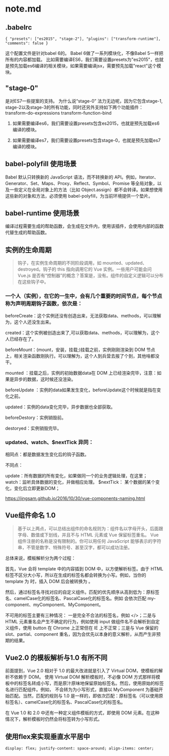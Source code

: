 # note.md

## .babelrc
`
{
	"presets": ["es2015", "stage-2"],
	"plugins": ["transform-runtime"],
	"comments": false
}
`

这个配置文件是针对babel 6的。
Babel 6做了一系列模块化，不像Babel 5一样把所有的内容都加载。
比如需要编译ES6，我们需要设置presets为"es2015"，也就是预先加载es6编译的相关模块，如果需要编译jsx，需要预先加载"react"这个模块。

## "stage-0"

是对ES7一些提案的支持。
为什么说“stage-0” 法力无边呢，因为它包含stage-1, stage-2以及stage-3的所有功能，同时还另外支持如下两个功能插件：
transform-do-expressions
transform-function-bind

1. 如果需要编译es6，我们需要设置presets包含es2015，也就是预先加载es6编译的模块。

2. 如果需要编译es7，我们需要设置presets包含stage-0，也就是预先加载es7编译的模块。


## babel-polyfill 使用场景

Babel 默认只转换新的 JavaScript 语法，而不转换新的 API。例如，Iterator、Generator、Set、Maps、Proxy、Reflect、Symbol、Promise 等全局对象，以及一些定义在全局对象上的方法（比如 Object.assign）都不会转译。如果想使用这些新的对象和方法，必须使用 babel-polyfill，为当前环境提供一个垫片。



## babel-runtime 使用场景

编译过程需要生成的帮助函数，会生成在文件内，使用该插件，会使用内部的函数代替生成的帮助函数。



## 实例的生命周期

> 钩子，在实例生命周期的不同阶段调用，如 mounted、updated、destroyed。钩子的 this 指向调用它的 Vue 实例。一些用户可能会问 Vue.js 是否有“控制器”的概念？答案是，没有。组件的自定义逻辑可以分布在这些钩子中。

### 一个人（实例），在它的一生中，会有几个重要的时间节点，每个节点称为声明周期钩子函数，依次是：

beforeCreate：这个实例还没有创造出来，无法获取data、methods，可以理解为，这个人还没生出来。

created：这个实例被创造出来了,可以获取data、methods，可以理解为，这个人已经存在了。

beforeMount：(mount，安装，挂载;)挂载之前，实例刚刚渲染到 DOM 节点上，相关渲染函数刚执行。可以理解为，这个人到兵营去报了个到，其他啥都没干。

mounted ：挂载之后，实例的初始数据data在 DOM 上已经渲染完毕，注意：如果是异步的数据，这时候还没渲染。

beforeUpdate ：实例的data如果发生变化，beforeUpdate这个时候就是指在变化之前。

updated：实例的data变化完毕，异步数据也全部获取。

beforeDestory：实例销毁前。

destoryed：实例销毁完毕。

### updated、watch、$nextTick 异同：

相同点：都是数据发生变化后的钩子函数。

不同点：

update：所有数据的所有变化，如果做同一个的业务逻辑处理，在这里；
watch：监听具体数据的变化，并做相应处理。
$nextTick： 某个数据的某个变化，变化后立即更新DOM；


https://jingsam.github.io/2016/10/30/vue-components-naming.html
## Vue组件命名 1.0 

> 基于以上两点，可以总结出组件的命名规则为：组件名以字母开头，后面跟字母、数值或下划线，并且不与 HTML 元素或 Vue 保留标签重名。
> Vue 组件注册的名称是没有限制的。你可以用任何 JavaScript 能够表示的字符串，不管是数字、特殊符号、甚至汉字，都可以成功注册。

总体来说，模板解析分为两个过程：

首先，Vue 会将 template 中的内容插到 DOM 中，以方便解析标签。由于 HTML 标签不区分大小写，所以在生成的标签名都会转换为小写。例如，当你的 template 为 <MyComponent></MyComponent> 时，插入 DOM 后会被转换为 <mycomponent></mycomponent>。

然后，通过标签名寻找对应的自定义组件。匹配的优先顺序从高到低为：原标签名、camelCase化的标签名、PascalCase化的标签名。例如 <my-component> 会依次匹配 my-component、myComponent、MyComponent。

不可用的标签主要有三种情况：
一是完全不合法的标签名，例如 </>；二是与 HTML 元素重名会产生不确定的行为，例如使用 input 做组件名不会解析到自定义组件，使用 button 在 Chrome 上正常但在 IE 上不正常；三是与 Vue 保留的 slot、partial、component 重名，因为会优先以本身的意义解析，从而产生非预期的结果。


## Vue2.0 的模板解析与1.0 有所不同

前面提到，Vue 2.0 相对于 1.0 的最大改进就是引入了 Virtual DOM，使模板的解析不依赖于 DOM。
使用 Virtual DOM 解析模板时，不必像 DOM 方式那样将模板中的标签名转成小写，而是原汁原味地保留原始标签名。然后，使用原始的标签名进行匹配组件。例如，<MyComponent></MyComponent> 不会转为为小写形式，直接以 MyComponent 为基础开始匹配。当然，匹配的规则与 1.0 是一样的，即依次匹配：原标签名（可以使用原标签名）、camelCase化的标签名、PascalCase化的标签名。

在 Vue 1.0 和 2.0 中还有一种定义组件模板的方式，即使用 DOM 元素。在这种情况下，解析模板时仍然会将标签转为小写形式。


## 使用flex来实现垂直水平居中
`
	display: flex;
	justify-content: space-around;
	align-items: center;
`